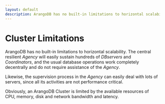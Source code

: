 ```yaml
---
layout: default
description: ArangoDB has no built-in limitations to horizontal scalability
---
```

Cluster Limitations
===================

ArangoDB has no built-in limitations to horizontal scalability. The
central resilient _Agency_ will easily sustain hundreds of _DBservers_
and _Coordinators_, and the usual database operations work completely
decentrally and do not require assistance of the _Agency_.

Likewise, the supervision process in the _Agency_ can easily deal
with lots of servers, since all its activities are not performance
critical.

Obviously, an ArangoDB Cluster is limited by the available resources
of CPU, memory, disk and network bandwidth and latency.
